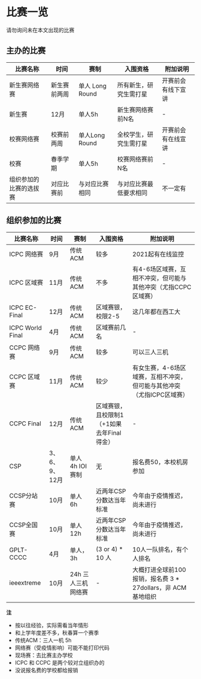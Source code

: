 # 比赛一览

请勿询问未在本文出现的比赛

## 主办的比赛
|比赛名称|时间|赛制|入围资格|附加说明|
|-|-|-|-|-|
|新生赛网络赛|新生赛前两周|单人 Long Round|所有新生，研究生需打星|开赛前会有线下宣讲|
|新生赛|12月|单人5h|新生赛网络赛前N名|-|
|校赛网络赛|校赛前两周|单人Long Round|全校学生，研究生需打星|开赛前会有在线宣讲|
|校赛|春季学期|单人5h|校赛网络赛前N名|-|
|组织参加的比赛的选拔赛|对应比赛前|与对应比赛相同|与对应比赛最低要求相同|不一定有|

## 组织参加的比赛
|比赛名称|时间|赛制|入围资格|附加说明|
|-|-|-|-|-|
|ICPC 网络赛| 9月|传统ACM|较多|2021起有在线监控|
|ICPC 区域赛|11月|传统ACM|不多|有4-6场区域赛，互相不冲突，但可能与其他冲突（尤指CCPC区域赛）|
|ICPC EC-Final|12月|传统ACM|区域赛银，校限2-5|这几年都在西工大|
|ICPC World Final|4月|传统ACM|区域赛前几名|-|
|CCPC 网络赛| 9月|传统ACM|较多|可以三人三机|
|CCPC 区域赛|11月|传统ACM|较少|有女生赛，4-6场区域赛，互相不冲突，但可能与其他冲突（尤指ICPC区域赛）|
|CCPC Final|12月|传统ACM|区域赛银，且校限制1（+1如果去年Final得金）|-|
|CSP|3、6、9、12月|单人 4h IOI 赛制|无|报名费50，本校机房参加|
|CCSP分站赛|10月|单人 6h|近两年CSP分数达当年标准|今年由于疫情推迟，尚未进行|
|CCSP全国赛|10月|单人 12h|近两年CSP分数达当年标准|今年由于疫情推迟，尚未进行|
|GPLT-CCCC|4月|单人，3h|(3 or 4) * 10 人|10人一队排名，有个人排名|
|ieeextreme|10月|24h 三人三机 网络赛|-|大概打进全球前100报销，报名费 3 * 27dollars，非 ACM 基地组织|

**注**

* 按以往经验，实际需看当年情形
* 和上学年度差不多，秋春算一个赛季
* 传统ACM：三人一机 5h
* 网络赛（受疫情影响）可能不能打印代码
* 现场赛：去比赛主办学校
* ICPC 和 CCPC 是两个较对立组织办的
* 没说报名费的学校都给报销
